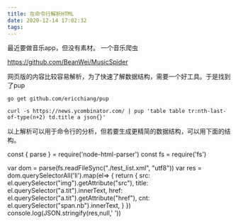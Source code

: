 ```yaml
---
title: 在命令行解析HTML
date: 2020-12-14 17:02:32
tags:
---
```


最近要做音乐app，但没有素材。 一个音乐爬虫

https://github.com/BeanWei/MusicSpider

网页版的内容比较容易解析，为了快速了解数据结构，需要一个好工具。于是找到了pup

```
go get github.com/ericchiang/pup

curl -s https://news.ycombinator.com/ | pup 'table table tr:nth-last-of-type(n+2) td.title a json{}'
```


以上解析可以用于命令行的分析，但若要生成更精简的数据结构，可以用下面的结构。

const { parse } = require('node-html-parser')
const fs = require('fs')

var dom = parse(fs.readFileSync("./test_list.xml", "utf8"))
var res = dom.querySelectorAll('li').map(el=> {
     return {
         src: el.querySelector("img").getAttribute("src"),
         title: el.querySelector("a.tit").innerText,
         href: el.querySelector("a.tit").getAttribute("href"),
         cnt: el.querySelector("span.nb").innerText,
     }
 })
console.log(JSON.stringify(res,null,'  '))
